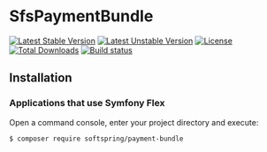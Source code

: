 # SfsPaymentBundle

[![Latest Stable Version](https://poser.pugx.org/softspring/payment-bundle/v/stable.svg)](https://packagist.org/packages/softspring/payment-bundle)
[![Latest Unstable Version](https://poser.pugx.org/softspring/payment-bundle/v/unstable.svg)](https://packagist.org/packages/softspring/payment-bundle)
[![License](https://poser.pugx.org/softspring/payment-bundle/license.svg)](https://packagist.org/packages/softspring/payment-bundle)
[![Total Downloads](https://poser.pugx.org/softspring/payment-bundle/downloads)](https://packagist.org/packages/softspring/payment-bundle)
[![Build status](https://travis-ci.com/softspring/payment-bundle.svg?branch=master)](https://travis-ci.com/softspring/payment-bundle)

## Installation

### Applications that use Symfony Flex

Open a command console, enter your project directory and execute:

```console
$ composer require softspring/payment-bundle
```
